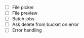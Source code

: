 - [ ] File picker
- [ ] File preview
- [ ] Batch jobs
- [ ] Ask delete from bucket on error
- [ ] Error handling
